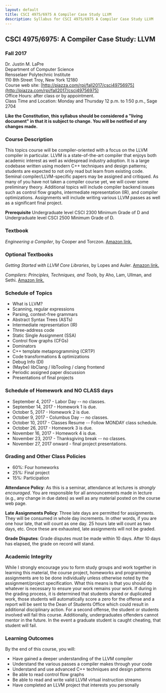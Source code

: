 ```yaml
---
layout: default
title: CSCI 4975/6975 A Compiler Case Study LLVM
description: Syllabus for CSCI 4975/6975 A Compiler Case Study LLVM
---
```


## CSCI 4975/6975: A Compiler Case Study: LLVM

### Fall 2017

Dr. Justin M. LaPre  
Department of Computer Science  
Rensselaer Polytechnic Institute  
110 8th Street Troy, New York 12180  
Course web site: [http://piazza.com/rpi/fall2017/csci49756975](http://piazza.com/rpi/fall2017/csci49756975)  
Office Hours: after class or by appointment.  
Class Time and Location: Monday and Thursday 12 p.m. to 1:50 p.m., Sage 2704

**Like the Constitution, this syllabus should be considered a "living
document" in that it is subject to change.  You will be notified of
any changes made.**

### Course Description

This topics course will be compiler-oriented  with a focus on the LLVM
compiler  in particular.   LLVM  is a  state-of-the-art compiler  that
enjoys  both   academic  interest  as  well   as  widespread  industry
adoption. It is  a large codebase written using  modern C++ techniques
and design patterns; students are expected  to not only read but learn
from  existing code.   Seminal  compiler/LLVM-specific  papers may  be
assigned and  critiqued.  As  many of  you have  not taken  a compiler
course yet, we will cover  some preliminary theory.  Additional topics
will  include compiler  backend issues  such as  control flow  graphs,
intermediate       representation       (IR),       and       compiler
optimizations. Assignments will include writing various LLVM passes as
well as a significant final project.

**Prerequisite** Undergraduate level CSCI 2300 Minimum Grade of D and
  Undergraduate level CSCI 2500 Minimum Grade of D.

### Textbook

*Engineering a Compiler*, by Cooper and Torczon.
[Amazon link.](https://amzn.com/B00J5AS70G)

### Optional Textbooks

*Getting Started with LLVM Core Libraries*, by Lopes and Auler.
[Amazon link.](https://amzn.com/B00N2RWMSQ)

*Compilers: Principles, Techniques, and Tools*, by Aho, Lam, Ullman, and Sethi.
[Amazon link.](https://amzn.com/B009TGD06W)

### Schedule of Topics

* What is LLVM?
* Scanning, regular expressions
* Parsing, context-free grammars
* Abstract Syntax Trees (ASTs)
* Intermediate representation (IR)
* Three-address code
* Static Single Assignment (SSA)
* Control flow graphs (CFGs)
* Dominators
* C++ template metaprogramming (CRTP)
* Code transformations & optimizations
* Debug Info (DI)
* (Maybe) libClang / libTooling / clang frontend
* Periodic assigned paper discussion
* Presentations of final projects

### Schedule of Homework and NO CLASS days

* September 4, 2017 - Labor Day -- no classes.
* September 14, 2017 - Homework 1 is due.
* October 5, 2017 - Homework 2 is due.
* October 9, 2017 - Columbus Day -- no classes.
* October 10, 2017 - Classes Resume -- Follow MONDAY class schedule.
* October 26, 2017 - Homework 3 is due.
* November 16, 2017 - Homework 4 is due.
* November 23, 2017 - Thanksgiving break -- no classes.
* November 27, 2017 onward - final project presentations.

### Grading and Other Class Policies

* 60%: Four homeworks
* 25%: Final project
* 15%: Participation

**Attendance Policy**: As this is a seminar, attendance at lectures is
*strongly encouraged*.  You are responsible for all announcements made
in lecture (e.g., any change in due dates) as well as any material
posted on the course web page.

**Late Assignments Policy**: Three late days are permitted for
assignments.  They will be consumed in whole day increments. In other
words, if you are one hour late, that will count as one day. 25 hours
late will count as two days, etc. Once these are exhausted, late
assignments will not be graded.

**Grade Disputes**: Grade disputes must be made within 10 days.
After 10 days has elapsed, the grade on record will stand.

### Academic Integrity

While I strongly encourage you to form study groups and work together
in learning this material, the course project, homeworks and
programming assignments are to be done individually unless otherwise
noted by the assignment/project specification. What this means is that
you should do whatever is necessary to ensure your work remains your
work. If during in the grading process, it is determined that students
shared or duplicated work, those students will automatically score a
zero for the offense and a report will be sent to the Dean of Students
Office which could result in additional disciplinary action.  For a
second offense, the student or students involved will fail this
course.  Additionally, undergraduates offenders cannot mentor in the
future.  In the event a graduate student is caught cheating, that
student will fail.

### Learning Outcomes
By the end of this course, you will:

* Have gained a deeper understanding of the LLVM compiler
* Understand the various passes a compiler makes through your code
* Understand and use advanced C++ techniques and design patterns
* Be able to read control flow graphs
* Be able to read and write valid LLVM virtual instruction streams
* Have completed an LLVM project that interests you personally
